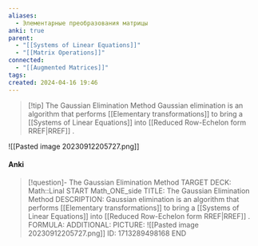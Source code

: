 ```yaml
---
aliases:
  - Элементарные преобразования матрицы
anki: true
parent:
  - "[[Systems of Linear Equations]]"
  - "[[Matrix Operations]]"
connected:
  - "[[Augmented Matrices]]"
tags: 
created: 2024-04-16 19:46
---
```


> [!tip] The Gaussian Elimination Method
Gaussian elimination is an algorithm that performs [[Elementary transformations]]  to bring a [[Systems of Linear Equations]]  into [[Reduced Row-Echelon form RREF|RREF]] .

![[Pasted image 20230912205727.png]]

#### Anki
> [!question]- The Gaussian Elimination Method
TARGET DECK: Math::Linal 
START
Math_ONE_side
TITLE: The Gaussian Elimination Method
DESCRIPTION: Gaussian elimination is an algorithm that performs [[Elementary transformations]]  to bring a [[Systems of Linear Equations]]  into [[Reduced Row-Echelon form RREF|RREF]] .
FORMULA: 
ADDITIONAL:
PICTURE: ![[Pasted image 20230912205727.png]]
ID: 1713289498168
END